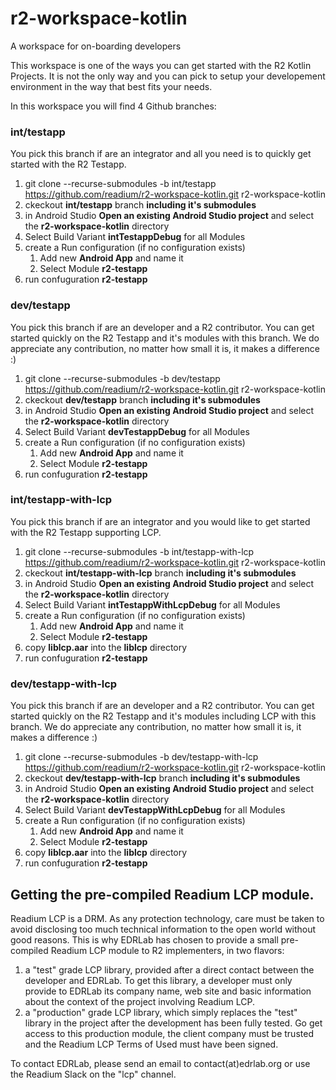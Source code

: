# r2-workspace-kotlin
A workspace for on-boarding developers

This workspace is one of the ways you can get started with the R2 Kotlin Projects. It is not the only way and you can pick to setup your developement environment in the way that best fits your needs.

In this workspace you will find 4 Github branches:

### int/testapp
You pick this branch if are an integrator and all you need is to quickly get started with the R2 Testapp. 

1. git clone --recurse-submodules -b int/testapp https://github.com/readium/r2-workspace-kotlin.git r2-workspace-kotlin
2. ckeckout **int/testapp** branch **including it's submodules**
3. in Android Studio **Open an existing Android Studio project** and select the **r2-workspace-kotlin** directory
4. Select Build Variant **intTestappDebug** for all Modules
5. create a Run configuration (if no configuration exists)
   1. Add new **Android App** and name it
   2. Select Module **r2-testapp** 
6. run confuguration **r2-testapp** 
  


### dev/testapp
You pick this branch if are an developer and a R2 contributor. You can get started quickly on the R2 Testapp and it's modules with this branch. We do appreciate any contribution, no matter how small it is, it makes a difference :) 

1. git clone --recurse-submodules -b dev/testapp https://github.com/readium/r2-workspace-kotlin.git r2-workspace-kotlin
2. ckeckout **dev/testapp** branch **including it's submodules**
3. in Android Studio **Open an existing Android Studio project** and select the **r2-workspace-kotlin** directory
4. Select Build Variant **devTestappDebug** for all Modules
5. create a Run configuration (if no configuration exists)
   1. Add new **Android App** and name it
   2. Select Module **r2-testapp** 
6. run confuguration **r2-testapp** 



### int/testapp-with-lcp
You pick this branch if are an integrator and you would like to get started with the R2 Testapp supporting LCP. 

1. git clone --recurse-submodules -b int/testapp-with-lcp https://github.com/readium/r2-workspace-kotlin.git r2-workspace-kotlin
2. ckeckout **int/testapp-with-lcp** branch **including it's submodules**
3. in Android Studio **Open an existing Android Studio project** and select the **r2-workspace-kotlin** directory
4. Select Build Variant **intTestappWithLcpDebug** for all Modules
5. create a Run configuration (if no configuration exists)
   1. Add new **Android App** and name it
   2. Select Module **r2-testapp** 
6. copy **liblcp.aar** into the **liblcp** directory
7. run confuguration **r2-testapp** 


### dev/testapp-with-lcp
You pick this branch if are an developer and a R2 contributor. You can get started quickly on the R2 Testapp and it's modules including LCP with this branch. We do appreciate any contribution, no matter how small it is, it makes a difference :) 

1. git clone --recurse-submodules -b dev/testapp-with-lcp https://github.com/readium/r2-workspace-kotlin.git r2-workspace-kotlin
2. ckeckout **dev/testapp-with-lcp** branch **including it's submodules**
3. in Android Studio **Open an existing Android Studio project** and select the **r2-workspace-kotlin** directory
4. Select Build Variant **devTestappWithLcpDebug** for all Modules
5. create a Run configuration (if no configuration exists)
   1. Add new **Android App** and name it
   2. Select Module **r2-testapp** 
6. copy **liblcp.aar** into the **liblcp** directory
7. run confuguration **r2-testapp** 



## Getting the pre-compiled Readium LCP module.

Readium LCP is a DRM. As any protection technology, care must be taken to avoid disclosing too much technical information to the open world without good reasons. This is why EDRLab has chosen to provide a small pre-compiled Readium LCP module to R2 implementers, in two flavors:

1. a "test" grade LCP library, provided after a direct contact between the developer and EDRLab. To get this library, a developer must only provide to EDRLab its company name, web site and basic information about the context of the project involving Readium LCP.
2.  a "production" grade LCP library, which simply replaces the "test" library in the project after the development has been fully tested. Go get access to this production module, the client company must be trusted and the Readium LCP Terms of Used must have been signed.

To contact EDRLab, please send an email to contact(at)edrlab.org or use the Readium Slack on the "lcp" channel.

